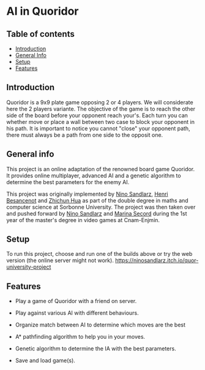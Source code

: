 # AI in Quoridor

## Table of contents

* [Introduction](#introduction)
* [General Info](#general-info)
* [Setup](#setup)
* [Features](#features)
## Introduction
Quoridor is a 9x9 plate game opposing 2 or 4 players. We will considerate here the 2 players variante.
The objective of the game is to reach the other side of the board before your opponent reach your's. 
Each turn you can whether move or place a wall between two case to block your opponent in his path.
It is important to notice you cannot "close" your opponent path, there must always be a path from one side to the opposit one.

## General info
This project is an online adaptation of the renowned board game Quoridor.
It provides online multiplayer, advanced AI and a genetic algorithm to determine the best parameters for the enemy AI.

This project was originally implemented by [Nino Sandlarz](https://github.com/Sand-Fox), [Henri Besancenot](https://github.com/BlackH57) and [Zhichun Hua](https://github.com/ZhicoH) as part of the double degree in maths and computer science at Sorbonne University. The project was then taken over and pushed forward by [Nino Sandlarz](https://github.com/Sand-Fox) and [Marina Secord](https://github.com/Lyrdinn) during the 1st year of the master's degree in video games at Cnam-Enjmin.
	
## Setup
To run this project, choose and run one of the builds above or try the web version (the online server might not work).
https://ninosandlarz.itch.io/quor-university-project

## Features
* Play a game of Quoridor with a friend on server.
* Play against various AI with different behaviours.
* Organize match between AI to determine which moves are the best

* A* pathfinding algorithm to help you in your moves.
* Genetic algorithm to determine the IA with the best parameters.
* Save and load game(s).
